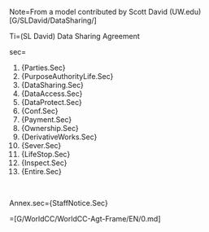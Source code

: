 Note=From a model contributed by Scott David (UW.edu) [G/SLDavid/DataSharing/]

Ti=(SL David) Data Sharing Agreement

sec=<ol><li>{Parties.Sec}<li>{PurposeAuthorityLife.Sec}<li>{DataSharing.Sec}<li>{DataAccess.Sec}<li>{DataProtect.Sec}<li>{Conf.Sec}<li>{Payment.Sec}<li>{Ownership.Sec}<li>{DerivativeWorks.Sec}<li>{Sever.Sec}<li>{LifeStop.Sec}<li>{Inspect.Sec}<li>{Entire.Sec}</ol> 

Annex.sec={StaffNotice.Sec}

=[G/WorldCC/WorldCC-Agt-Frame/EN/0.md]